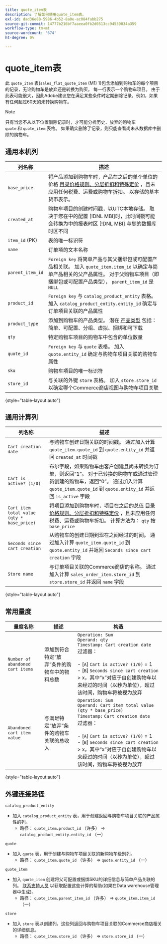 ```yaml
---
title: quote_item表
description: 了解如何使用quote_item表。
exl-id: dad36e88-5986-4b52-8a0e-ac084fabb275
source-git-commit: 14777b216bf7aaeea0fb2d0513cc94539034a359
workflow-type: tm+mt
source-wordcount: '674'
ht-degree: 0%

---
```


# quote_item表

此 `quote_item` 表(`sales_flat_quote_item` (M1) 1)包含添加到购物车的每个项目的记录，无论购物车是放弃还是转换为购买。 每一行表示一个购物车项目。 由于此表可能很大，因此Adobe建议您在满足某些条件时定期删除记录，例如，如果有任何超过60天的未转换购物车。

>[!NOTE]
>
>只有当您不从以下位置删除记录时，才可能分析历史、放弃的购物车 `quote` 和 `quote_item` 表格。 如果确实删除了记录，则只能查看尚未从数据库中删除的购物车。

## 通用本机列

| **列名称** | **描述** |
|---|---|
| `base_price` | 将产品添加到购物车时，产品在之后的单个单位的价格 [目录价格规则、分层折扣和特殊定价](https://experienceleague.adobe.com/docs/commerce-admin/catalog/products/pricing/pricing-advanced.html) ，且未应用任何税费、运费或购物车折扣。 以存储的基本货币表示。 |
| `created_at` | 购物车项目的创建时间戳，以UTC本地存储。 取决于您在中的配置 [!DNL MBI]时，此时间戳可能会转换为中的报表时区 [!DNL MBI] 与您的数据库时区不同 |
| `item_id` (PK) | 表的唯一标识符 |
| `name` | 订单项的文本名称 |
| `parent_item_id` | `Foreign key` 将简单产品与其父捆绑包或可配置产品相关联。 加入 `quote_item.item_id` 以确定与简单产品相关的父产品属性。 对于父购物车项目（即捆绑包或可配置产品类型）， `parent_item_id` 是 `NULL` |
| `product_id` | `Foreign key` 与 `catalog_product_entity` 表格。 加入 `catalog_product_entity.entity_id` 确定与订单项目关联的产品属性 |
| `product_type` | 添加到购物车的产品类型。 潜在 [产品类型](https://experienceleague.adobe.com/docs/commerce-admin/catalog/products/product-create.html#product-types) 包括：简单、可配置、分组、虚拟、捆绑和可下载 |
| `qty` | 特定购物车项目的购物车中包含的单位数量 |
| `quote_id` | `Foreign key` 与 `quote` 表格。 加入 `quote.entity_id` 确定与购物车项目关联的购物车属性 |
| `sku` | 购物车项目的唯一标识符 |
| `store_id` | 与关联的外键 `store` 表格。 加入 `store.store_id` 以确定哪个Commerce商店视图与购物车项目关联 |

{style="table-layout:auto"}

## 通用计算列

| **列名称** | **描述** |
|---|---|
| `Cart creation date` | 与购物车创建日期关联的时间戳。 通过加入计算 `quote_item.quote_id` 到 `quote.entity_id` 并返回 `created_at` 时间戳 |
| `Cart is active? (1/0)` | 布尔字段，如果购物车由客户创建且尚未转换为订单，则返回“1”。 对于已转换的购物车或通过管理员创建的购物车，返回“0”。 通过加入计算 `quote_item.quote_id` 到 `quote.entity_id` 并返回 `is_active` 字段 |
| `Cart item total value (qty * base_price)` | 将项目添加到购物车时，项目在之后的总值 [目录价格规则、分层折扣和特殊定价](https://experienceleague.adobe.com/docs/commerce-admin/catalog/products/pricing/pricing-advanced.html) ，且未应用任何税费、运费或购物车折扣。 计算方法为： `qty` 按 `base_price` |
| `Seconds since cart creation` | 从购物车的创建日期到现在之间经过的时间。 通过加入计算 `quote_item.quote_id` 到 `quote.entity_id` 并返回 `Seconds since cart creation` 字段 |
| `Store name` | 与订单项目关联的Commerce商店的名称。 通过加入计算 `sales_order_item.store_id` 到 `store.store_id` 并返回 `name` 字段 |

{style="table-layout:auto"}

## 常用量度

| **量度名称** | **描述** | **构造** |
|---|---|---|
| `Number of abandoned cart items` | 添加到符合特定“放弃”条件的购物车中的物料总数 | `Operation: Sum`<br/>`Operand: qty`<br/>`Timestamp: Cart creation date`<br>过滤器：<br><br>- \[`A`\] `Cart is active? (1/0)` = 1<br>- \[`B`\] `Seconds since cart creation` > x，其中“x”对应于自创建购物车以来经过的时间（以秒为单位），超过该时间，购物车将被视为放弃 |
| `Abandoned cart item value` | 与满足特定“放弃”条件的购物车关联的总收入 | `Operation: Sum`<br>`Operand: Cart item total value (qty * base_price)`<br>`Timestamp:` `Cart creation date`<br>过滤器：<br><br>- \[`A`\] `Cart is active? (1/0)` = 1<br>- \[`B`\] `Seconds since cart creation` > x，其中“x”对应于自创建购物车以来经过的时间（以秒为单位），超过该时间，购物车将被视为放弃 |

{style="table-layout:auto"}

## 外键连接路径

`catalog_product_entity`

* 加入 `catalog_product_entity` 表，用于创建返回与购物车项目关联的产品属性的列。
   * 路径： `quote_item.product_id` （许多） => `catalog_product_entity.entity_id` （一）

`quote`

* 加入 `quote` 表，用于创建与购物车项目关联的新购物车级别列。
   * 路径： `quote_item.quote_id` （许多） => `quote.entity_id` （一）

`quote_item`

* 加入 `quote_item` 创建将父可配置或捆绑SKU的详细信息与简单产品关联的列。 [联系支持人员](https://experienceleague.adobe.com/docs/commerce-knowledge-base/kb/troubleshooting/miscellaneous/mbi-service-policies.html?lang=en) 以获取配置这些计算的帮助(如果在Data warehouse管理器中生成)。
   * 路径： `quote_item.parent_item_id` （许多） => `quote_item.item_id` （一）

`store`

* 加入 `store` 表以创建列，这些列返回与购物车项目关联的Commerce商店相关的详细信息。
   * 路径： `quote_item.store_id` （许多） => `store.store_id` （一）
